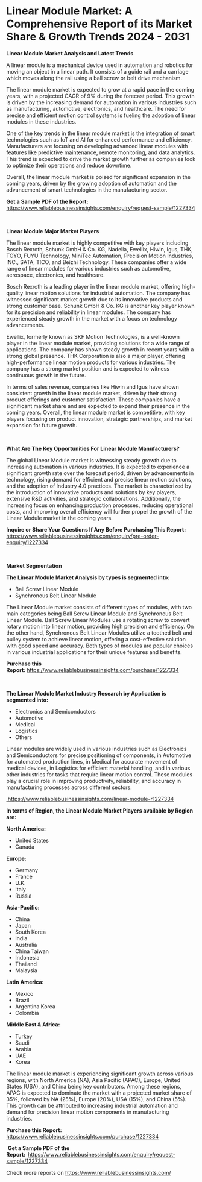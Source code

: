<p><h1>Linear Module Market: A Comprehensive Report of its Market Share & Growth Trends 2024 - 2031</h1></p><p><strong>Linear Module Market Analysis and Latest Trends</strong></p>
<p><p>A linear module is a mechanical device used in automation and robotics for moving an object in a linear path. It consists of a guide rail and a carriage which moves along the rail using a ball screw or belt drive mechanism.</p><p>The linear module market is expected to grow at a rapid pace in the coming years, with a projected CAGR of 9% during the forecast period. This growth is driven by the increasing demand for automation in various industries such as manufacturing, automotive, electronics, and healthcare. The need for precise and efficient motion control systems is fueling the adoption of linear modules in these industries.</p><p>One of the key trends in the linear module market is the integration of smart technologies such as IoT and AI for enhanced performance and efficiency. Manufacturers are focusing on developing advanced linear modules with features like predictive maintenance, remote monitoring, and data analytics. This trend is expected to drive the market growth further as companies look to optimize their operations and reduce downtime.</p><p>Overall, the linear module market is poised for significant expansion in the coming years, driven by the growing adoption of automation and the advancement of smart technologies in the manufacturing sector.</p></p>
<p><strong>Get a Sample PDF of the Report:&nbsp;</strong> <a href="https://www.reliablebusinessinsights.com/enquiry/request-sample/1227334">https://www.reliablebusinessinsights.com/enquiry/request-sample/1227334</a></p>
<p>&nbsp;</p>
<p><strong>Linear Module Major Market Players</strong></p>
<p><p>The linear module market is highly competitive with key players including Bosch Rexroth, Schunk GmbH & Co. KG, Nadella, Ewellix, Hiwin, Igus, THK, TOYO, FUYU Technology, MiniTec Automation, Precision Motion Industries, INC., SATA, TICO, and Beizhi Technology. These companies offer a wide range of linear modules for various industries such as automotive, aerospace, electronics, and healthcare.</p><p>Bosch Rexroth is a leading player in the linear module market, offering high-quality linear motion solutions for industrial automation. The company has witnessed significant market growth due to its innovative products and strong customer base. Schunk GmbH & Co. KG is another key player known for its precision and reliability in linear modules. The company has experienced steady growth in the market with a focus on technology advancements.</p><p>Ewellix, formerly known as SKF Motion Technologies, is a well-known player in the linear module market, providing solutions for a wide range of applications. The company has shown steady growth in recent years with a strong global presence. THK Corporation is also a major player, offering high-performance linear motion products for various industries. The company has a strong market position and is expected to witness continuous growth in the future.</p><p>In terms of sales revenue, companies like Hiwin and Igus have shown consistent growth in the linear module market, driven by their strong product offerings and customer satisfaction. These companies have a significant market share and are expected to expand their presence in the coming years. Overall, the linear module market is competitive, with key players focusing on product innovation, strategic partnerships, and market expansion for future growth.</p></p>
<p>&nbsp;</p>
<p><strong>What Are The Key Opportunities For Linear Module Manufacturers?</strong></p>
<p><p>The global Linear Module market is witnessing steady growth due to increasing automation in various industries. It is expected to experience a significant growth rate over the forecast period, driven by advancements in technology, rising demand for efficient and precise linear motion solutions, and the adoption of Industry 4.0 practices. The market is characterized by the introduction of innovative products and solutions by key players, extensive R&D activities, and strategic collaborations. Additionally, the increasing focus on enhancing production processes, reducing operational costs, and improving overall efficiency will further propel the growth of the Linear Module market in the coming years.</p></p>
<p><strong>Inquire or Share Your Questions If Any Before Purchasing This Report:</strong> <a href="https://www.reliablebusinessinsights.com/enquiry/pre-order-enquiry/1227334">https://www.reliablebusinessinsights.com/enquiry/pre-order-enquiry/1227334</a></p>
<p>&nbsp;</p>
<p><strong>Market Segmentation</strong></p>
<p><strong>The Linear Module Market Analysis by types is segmented into:</strong></p>
<p><ul><li>Ball Screw Linear Module</li><li>Synchronous Belt Linear Module</li></ul></p>
<p><p>The Linear Module market consists of different types of modules, with two main categories being Ball Screw Linear Module and Synchronous Belt Linear Module. Ball Screw Linear Modules use a rotating screw to convert rotary motion into linear motion, providing high precision and efficiency. On the other hand, Synchronous Belt Linear Modules utilize a toothed belt and pulley system to achieve linear motion, offering a cost-effective solution with good speed and accuracy. Both types of modules are popular choices in various industrial applications for their unique features and benefits.</p></p>
<p><strong>Purchase this Report:&nbsp;</strong><a href="https://www.reliablebusinessinsights.com/purchase/1227334">https://www.reliablebusinessinsights.com/purchase/1227334</a></p>
<p>&nbsp;</p>
<p><strong>The Linear Module Market Industry Research by Application is segmented into:</strong></p>
<p><ul><li>Electronics and Semiconductors</li><li>Automotive</li><li>Medical</li><li>Logistics</li><li>Others</li></ul></p>
<p><p>Linear modules are widely used in various industries such as Electronics and Semiconductors for precise positioning of components, in Automotive for automated production lines, in Medical for accurate movement of medical devices, in Logistics for efficient material handling, and in various other industries for tasks that require linear motion control. These modules play a crucial role in improving productivity, reliability, and accuracy in manufacturing processes across different sectors.</p></p>
<p><a href="https://www.reliablebusinessinsights.com/linear-module-r1227334">&nbsp;https://www.reliablebusinessinsights.com/linear-module-r1227334</a></p>
<p><strong>In terms of Region, the Linear Module Market Players available by Region are:</strong></p>
<p>
    <p> <strong> North America: </strong>
        <ul>
            <li>United States</li>
            <li>Canada</li>
        </ul>
        </p> 
    <p> <strong> Europe: </strong>
        <ul>
            <li>Germany</li>
            <li>France</li>
            <li>U.K.</li>
            <li>Italy</li>
            <li>Russia</li>
        </ul>
        </p> 
    <p> <strong> Asia-Pacific: </strong>
        <ul>
            <li>China</li>
            <li>Japan</li>
            <li>South Korea</li>
            <li>India</li>
            <li>Australia</li>
            <li>China Taiwan</li>
            <li>Indonesia</li>
            <li>Thailand</li>
            <li>Malaysia</li>
        </ul>
        </p> 
    <p> <strong> Latin America: </strong>
        <ul>
            <li>Mexico</li>
            <li>Brazil</li>
            <li>Argentina Korea</li>
            <li>Colombia</li>
        </ul>
        </p> 
    <p> <strong> Middle East & Africa: </strong>
        <ul>
            <li>Turkey</li>
            <li>Saudi</li>
            <li>Arabia</li>
            <li>UAE</li>
            <li>Korea</li>
        </ul>
    </p>
    </p>
<p><p>The linear module market is experiencing significant growth across various regions, with North America (NA), Asia Pacific (APAC), Europe, United States (USA), and China being key contributors. Among these regions, APAC is expected to dominate the market with a projected market share of 35%, followed by NA (25%), Europe (20%), USA (15%), and China (5%). This growth can be attributed to increasing industrial automation and demand for precision linear motion components in manufacturing industries.</p></p>
<p><strong>Purchase this Report: </strong><a href="https://www.reliablebusinessinsights.com/purchase/1227334">https://www.reliablebusinessinsights.com/purchase/1227334</a></p>
<p>&nbsp;<strong>Get a Sample PDF of the Report:&nbsp;&nbsp;</strong><a href="https://www.reliablebusinessinsights.com/enquiry/request-sample/1227334">https://www.reliablebusinessinsights.com/enquiry/request-sample/1227334</a></p>
<p><strong></strong></p>
<p>Check more reports on <a href="https://www.reliablebusinessinsights.com/">https://www.reliablebusinessinsights.com/</a></p>